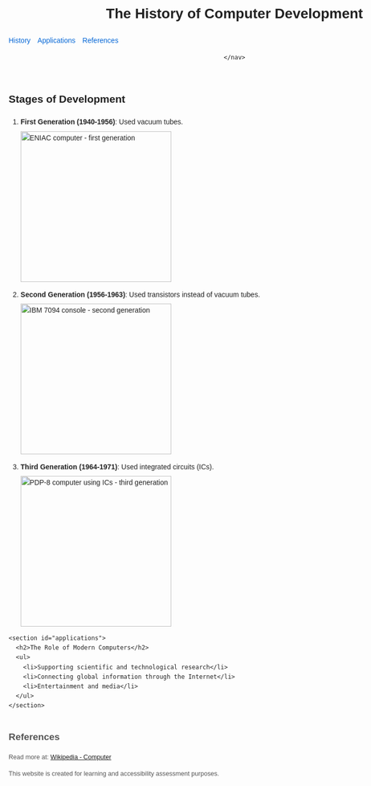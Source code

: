 <!DOCTYPE html>
<html lang="en">
<head>
  <meta charset="UTF-8" />
  <meta name="viewport" content="width=device-width, initial-scale=1" />
  <title>The Evolution of Computers</title>
  <style>
    /* Tối giản CSS để ảnh không dính sát text */
    img {
      display: block;
      margin-top: 0.5em;
      margin-bottom: 1em;
      max-width: 100%;
      height: auto;
    }
    body {
      font-family: Arial, sans-serif;
      line-height: 1.6;
      max-width: 900px;
      margin: 2em auto;
      padding: 0 1em;
      color: #222;
    }
    nav ul {
      list-style: none;
      padding-left: 0;
      display: flex;
      gap: 1em;
    }
    nav a {
      text-decoration: none;
      color: #0366d6;
    }
    nav a:hover {
      text-decoration: underline;
    }
    footer {
      margin-top: 3em;
      font-size: 0.9em;
      color: #555;
    }
  </style>
</head>
<body>
  <header>
    <h1>The History of Computer Development</h1>
    <nav>
     <ul>
       <li><a href="https://en.wikipedia.org/wiki/History" target="_blank">History</a></li>
       <li><a href="https://en.wikipedia.org/wiki/Application_software" target="_blank">Applications</a></li>
       <li><a href="https://en.wikipedia.org/wiki/Reference" target="_blank">References</a></li>
       </ul>

    </nav>
  </header>

  <main>
    <section id="history">
      <h2>Stages of Development</h2>
      <ol>
        <li>
          <strong>First Generation (1940-1956)</strong>: Used vacuum tubes.
          <img 
               src="https://upload.wikimedia.org/wikipedia/commons/thumb/6/6a/ENIAC.jpg/320px-ENIAC.jpg"    
               alt="ENIAC computer - first generation" 
               width="300"
               loading="lazy"
          />
        </li>
        <li>
          <strong>Second Generation (1956-1963)</strong>: Used transistors instead of vacuum tubes.
          <img 
              src="https://upload.wikimedia.org/wikipedia/commons/thumb/a/a9/IBM_7094_console3.agr.jpg/250px-IBM_7094_console3.agr.jpg" 
              alt="IBM 7094 console - second generation" 
              width="300"
              loading="lazy"
          />
        </li>
        <li>
          <strong>Third Generation (1964-1971)</strong>: Used integrated circuits (ICs).
          <img 
              src="https://upload.wikimedia.org/wikipedia/commons/thumb/6/6b/PDP-8_%281%29.jpg/250px-PDP-8_%281%29.jpg" 
              alt="PDP-8 computer using ICs - third generation" 
              width="300"
              loading="lazy"
          />
        </li>
      </ol>
    </section>

    <section id="applications">
      <h2>The Role of Modern Computers</h2>
      <ul>
        <li>Supporting scientific and technological research</li>
        <li>Connecting global information through the Internet</li>
        <li>Entertainment and media</li>
      </ul>
    </section>
  </main>

  <footer>
    <h2 id="references">References</h2>
    <p>
      Read more at: 
      <a href="https://en.wikipedia.org/wiki/Computer" target="_blank" rel="noopener noreferrer">Wikipedia - Computer</a>
    </p>
    <p>This website is created for learning and accessibility assessment purposes.</p>
  </footer>
</body>
</html>
